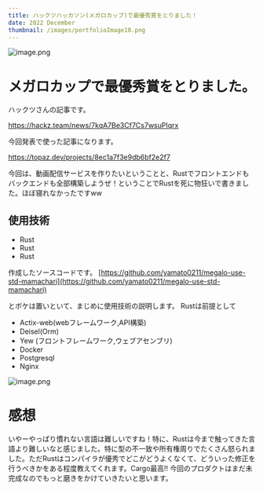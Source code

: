 ```yaml
---
title: ハックツハッカソン(メガロカップ)で最優秀賞をとりました！
date: 2022 December
thumbnail: /images/portfolioImage10.png
---
```


![image.png](https://qiita-image-store.s3.ap-northeast-1.amazonaws.com/0/2086809/decbfc3a-56ab-17b1-dd5f-ad8d901155b2.png)

# メガロカップで最優秀賞をとりました。

ハックツさんの記事です。

https://hackz.team/news/7kqA7Be3Cf7Cs7wsuPIqrx

今回発表で使った記事になります。

https://topaz.dev/projects/8ec1a7f3e9db6bf2e2f7

今回は、動画配信サービスを作りたいということと、Rustでフロントエンドもバックエンドも全部構築しようぜ！ということでRustを死に物狂いで書きました。ほぼ寝れなかったですww

## 使用技術

- Rust
- Rust
- Rust

作成したソースコードです。
[https://github.com/yamato0211/megalo-use-std-mamachari](https://github.com/yamato0211/megalo-use-std-mamachari)

とボケは置いといて、まじめに使用技術の説明します。
Rustは前提として

- Actix-web(webフレームワーク,API構築)
- Deisel(Orm)
- Yew (フロントフレームワーク,ウェブアセンブリ)
- Docker
- Postgresql
- Nginx

![image.png](https://qiita-image-store.s3.ap-northeast-1.amazonaws.com/0/2086809/6f24a6f8-e70e-aa3d-2a41-a2a052b3e234.png)

# 感想
いやーやっぱり慣れない言語は難しいですね！特に、Rustは今まで触ってきた言語より難しいなと感じました。特に型の不一致や所有権周りでたくさん怒られました。ただRustはコンパイラが優秀でどこがどうよくなくて、どういった修正を行うべきかをある程度教えてくれます。Cargo最高!! 今回のプロダクトはまだ未完成なのでもっと磨きをかけていきたいと思います。